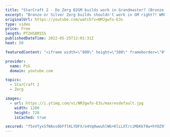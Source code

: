 ```yaml
---
title: "StarCraft 2 - Do Zerg B2GM builds work in Grandmaster? (Bronze to GM #11)"
excerpt: "Bronze or Silver Zerg builds shouldn't work in GM right?! WRONG! I made them work in Grandmaster against opponents I normally struggle with. Watch the B2GM Playlists: Zerg B2GM : https://youtube.com/playlist?list=PLFUDU8AOevUd6ej64SOB429mHyuRL-XC9 Protoss B2GM: https://youtube.com/playlist?list=PLOrKQEirgvjBJrKM31yhwA8v54pcBuXsx"
originalUrl: https://youtube.com/watch?v=NMJgwfo-E3s
type: video
price: Free
length: PT2H58M15S
publishedDateTime: 2022-05-25T12:01:31Z
heat: 50

featuredContent: "<iframe width=\"800\" height=\"500\" frameborder=\"0\" src=\"https://www.youtube.com/embed/NMJgwfo-E3s\" allow=\"accelerometer; autoplay; encrypted-media; gyroscope; picture-in-picture\" allowfullscreen></iframe>"

provider:
  name: PiG
  domain: youtube.com

topics:
  - StarCraft 2
  - Zerg

images:
  - url: https://i.ytimg.com/vi/NMJgwfo-E3s/maxresdefault.jpg
    width: 1280
    height: 720
    isCached: true

secured: "f5xVTyxSfWAxs0bFflKLYDFX/o4Vq0wwuhlWG+KlLLXT/ciMbKkT8w+hYOZ97foqy5G7IegWmxIInamz/fA+WQGAANMIYIXapdv6bpYgQp3xeoZcg0c3DJAJkXM8kQ5IAGYRxJSjkScRrA4TPGOrhkIouSZhn9NyBATYNmijT12k5wP3Gv9YKDYvz6FSN4r8X9rYDVPOtR5dfHQP8CIbHC4b9/jh0SAT7+nMjoB5KHlsBVEgWR3IdGGCBNWXP/tDxIrhBLxhdprrOsw5Rp1skAz5JKib+zhlV5679pzCGa0+p57/J+McmzKg4ItbV+A31+j1D7s9C62neAs1R93AxHaBxYR6mb7kt8Hmy40I5YoRU5NeNCRv/0oX9e/XlWqok5Fx/1azpDuCCnp4++MO+mjbQYnUJpwbrw1ai+mWXAM=;kzRVhxh+CGNRUK9P6R3Mpw=="
---
```


